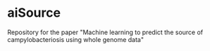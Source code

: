 # aiSource
Repository for the paper "Machine learning to predict the source of campylobacteriosis using whole genome data"
